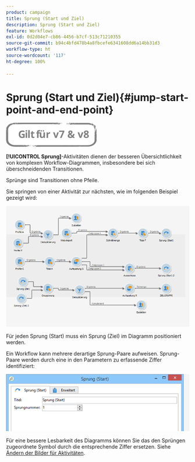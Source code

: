 ```yaml
---
product: campaign
title: Sprung (Start und Ziel)
description: Sprung (Start und Ziel)
feature: Workflows
exl-id: 0d2d04e7-cb86-4456-b7cf-513c71210355
source-git-commit: b94c4bfd478b4a8fbcefe6341608dd6a14bb31d3
workflow-type: ht
source-wordcount: '117'
ht-degree: 100%

---
```


# Sprung (Start und Ziel){#jump-start-point-and-end-point}

![](../../assets/common.svg)

**[!UICONTROL Sprung]**-Aktivitäten dienen der besseren Übersichtlichkeit von komplexen Workflow-Diagrammen, insbesondere bei sich überschneidenden Transitionen.

Sprünge sind Transitionen ohne Pfeile.

Sie springen von einer Aktivität zur nächsten, wie im folgenden Beispiel gezeigt wird:

![](assets/s_user_segmentation_jump_sample.png)

Für jeden Sprung (Start) muss ein Sprung (Ziel) im Diagramm positioniert werden.

Ein Workflow kann mehrere derartige Sprung-Paare aufweisen. Sprung-Paare werden durch eine in den Parametern zu erfassende Ziffer identifiziert:

![](assets/s_user_segmentation_jump_in.png)

Für eine bessere Lesbarkeit des Diagramms können Sie das den Sprüngen zugeordnete Symbol durch die entsprechende Ziffer ersetzen. Siehe [Ändern der Bilder für Aktivitäten](managing-activity-images.md).
